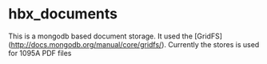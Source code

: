 # hbx_documents
This is a mongodb based document storage. It used the [GridFS] (http://docs.mongodb.org/manual/core/gridfs/). 
Currently the stores is used for 1095A PDF files
